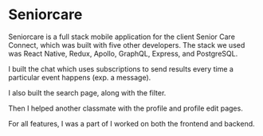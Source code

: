 # Seniorcare

Seniorcare is a full stack mobile application for the client Senior Care Connect, which was built with five other developers. The stack we used was React Native, Redux, Apollo, GraphQL, Express, and PostgreSQL.

I built the chat which uses subscriptions to send results every time a particular event happens (exp. a message).

I also built the search page, along with the filter.

Then I helped another classmate with the profile and profile edit pages.

For all features, I was a part of I worked on both the frontend and backend.
